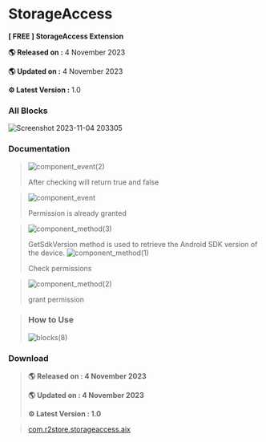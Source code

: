 # StorageAccess

**[ FREE ] StorageAccess Extension** 

**🌎 Released on :** 4 November 2023

**🌎 Updated on :** 4 November 2023

**⚙️ Latest Version :** 1.0

### All Blocks

![Screenshot 2023-11-04 203305](https://github.com/R2Storeapp/StorageAccess/assets/147613731/c494b746-daf4-4392-afee-9c8753163638)

### Documentation

> ![component_event(2)](https://github.com/R2Storeapp/StorageAccess/assets/147613731/3bdbe9e9-44d0-4d0a-81c9-6f41480e2a4e)
> 
> After checking will return true and false

> ![component_event](https://github.com/R2Storeapp/StorageAccess/assets/147613731/1fbd3443-1f7b-44e3-9d52-dc3699c81962)
> 
> Permission is already granted

> ![component_method(3)](https://github.com/R2Storeapp/StorageAccess/assets/147613731/14dc93e7-87b1-48db-810d-42e6ced8c304)
> 
> GetSdkVersion method is used to retrieve the Android SDK version of the device.
> ![component_method(1)](https://github.com/R2Storeapp/StorageAccess/assets/147613731/91e3b843-346d-45c1-86f2-01de84dbdfcc)
> 
> Check permissions

> ![component_method(2)](https://github.com/R2Storeapp/StorageAccess/assets/147613731/a5d88ad3-0fef-4384-891b-debcfb1d0ee2)
> 
> grant permission


> ### How to Use
> 
> ![blocks(8)](https://github.com/R2Storeapp/StorageAccess/assets/147613731/b6b485db-2213-4f00-8d9f-8f7065527ed4)

### Download
> ****🌎 Released on :** 4 November 2023**
> 
> ****🌎 Updated on :** 4 November 2023**
> 
> ****⚙️ Latest Version :** 1.0**

> [com.r2store.storageaccess.aix](http://r2store.000.pe/)
